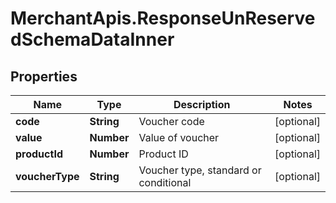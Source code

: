 # MerchantApis.ResponseUnReservedSchemaDataInner

## Properties

Name | Type | Description | Notes
------------ | ------------- | ------------- | -------------
**code** | **String** | Voucher code | [optional] 
**value** | **Number** | Value of voucher | [optional] 
**productId** | **Number** | Product ID | [optional] 
**voucherType** | **String** | Voucher type, standard or conditional | [optional] 


